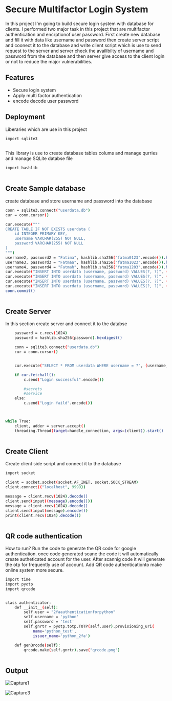 # Secure Multifactor Login System
In this project I'm going to build secure login system with database for clients. I performed two major task in this project that are multifactor authentication and encrptionof user password. First create new database and fill it with data like username and password
then create server script and coonect it to the database and write client script which is use to send request to the server and server check the availibilty of username and password from the database and then server give access to the client login or not to reduce the major vulnerabilities.


## Features

- Secure login system
- Apply multi factor authentication
- encode decode user password


## Deployment

Liberaries which are use in this project

```bash
import sqlite3
  
```
This library is use to create database tables colums and manage qurries and manage SQLite databse file

```bash
import hashlib
  
```
## Create Sample database
create database and store username and password into the database

```bash
conn = sqlite3.connect("userdata.db")
cur = conn.cursor()

cur.execute("""
CREATE TABLE IF NOT EXISTS userdata (
    id INTEGER PRIMARY KEY,
    username VARCHAR(255) NOT NULL,
    password VARCHAR(255) NOT NULL
)
""")
username2, password2 = "Fatima", hashlib.sha256("fatma0123".encode()).hexdigest()
username3, password3 = "Fatmaa", hashlib.sha256("fatma1023".encode()).hexdigest()
username4, password4 = "Fatmah", hashlib.sha256("fatma1203".encode()).hexdigest()
cur.execute("INSERT INTO userdata (username, password) VALUES(?, ?)", (username1, password1))
cur.execute("INSERT INTO userdata (username, password) VALUES(?, ?)", (username2, password2))
cur.execute("INSERT INTO userdata (username, password) VALUES(?, ?)", (username3, password3))
cur.execute("INSERT INTO userdata (username, password) VALUES(?, ?)", (username4, password4))
conn.commit()
  
```

## Create Server
In this section create server and connect it to the databse  

```bash
    password = c.recv(1024)
    password = hashlib.sha256(password).hexdigest()

    conn = sqlite3.connect("userdata.db")
    cur = conn.cursor()


    cur.execute("SELECT * FROM userdata WHERE username = ?", (username, password))

    if cur.fetchall():
        c.send("Login successful".encode())

        #secrets
        #service
    else:
        c.send("Login faild".encode())



while True:
    client, adder = server.accept()
    threading.Thread(target=handle_connection, args=(client)).start()
  
```


## Create Client 
Create client side script and connect it to the database

```bash
import socket

client = socket.socket(socket.AF_INET, socket.SOCK_STREAM)
client.connect(("localhost", 9999))

message = client.recv(1024).decode()
client.send(input((message).encode()))
message = client.recv(1024).decode()
client.send(input(message).encode())
print(client.recv(1024).decode())
  
```

## QR code authentication
How to run?
Run the code to generate the QR code for google authentication. once code generated scane the code it will automatically create autheticated account for the user. After scannig code it will generate the otp for frequently use of account. Add QR code authenticationto make online system more secure. 
```bash
import time
import pyotp
import qrcode


class authenticator:
    def __init__(self):
        self.user = "2faauthenticationforpython"
        self.username = 'python'
        self.password = 'test'
        self.gnrtr = pyotp.totp.TOTP(self.user).provisioning_uri(
            name='python_test',
            issuer_name='python_2fa')

    def genQrcode(self):
        qrcode.make(self.gnrtr).save("qrcode.png")
  
```

## Output

![Capture1](https://user-images.githubusercontent.com/63055500/208398813-5d51a088-edfe-43c5-abf2-32e3f716c052.PNG)



![Capture3](https://user-images.githubusercontent.com/63055500/208400551-96e019a3-999a-46bd-ab82-8876c92e5360.PNG)
